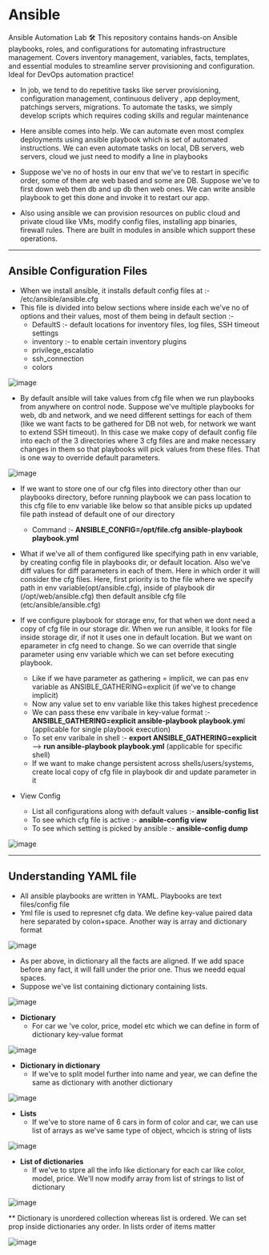# Ansible

Ansible Automation Lab 🛠️
This repository contains hands-on Ansible playbooks, roles, and configurations for automating infrastructure management. Covers inventory management, variables, facts, templates, and essential modules to streamline server provisioning and configuration. Ideal for DevOps automation practice!


- In job, we tend to do repetitive tasks like server provisioning, configuration management, continuous delivery , app deployment, patchings servers, migrations. To automate the tasks, we simply develop scripts which requires coding skills and regular maintenance
- Here ansible comes into help. We can automate even most complex deployments using ansible playbook which is set of automated instructions. We can even automate tasks on local, DB servers, web servers, cloud we just need to modify a line in playbooks

- Suppose we've no of hosts in our env that we've to restart in specific order, some of them are web based and some are DB. Suppose we've to first down web then db and up db then web ones. We can write ansible playbook to get this done and invoke it to restart our app.
- Also using ansible we can provision resources on public cloud and private cloud like VMs, modify config files, installing app binaries, firewall rules. There are built in modules in ansible which support these operations.

------------------------------------------------------------------------------------------------------------------------------------------------------------------------------------------------------------------------------------

Ansible Configuration Files
-
- When we install ansible, it installs default config files at :- /etc/ansible/ansible.cfg
- This file is divided into below sections where inside each we've no of options and their values, most of them being in default section :-
  - DefaultS :- default locations for inventory files, log files, SSH timeout settings
  - inventory :- to enable certain inventory plugins
  - privilege_escalatio
  - ssh_connection
  - colors
 
![image](https://github.com/user-attachments/assets/4ffd42e9-32e1-4e39-953a-657e0b92b6da)

- By default ansible will take values from cfg file when we run playbooks from anywhere on control node. Suppose we've multiple playbooks for web, db and network, and we need different settings for each of them (like we want facts to be gathered for DB not web, for network we want to extend SSH timeout). In this case we make copy of default config file into each of the 3 directories where 3 cfg files are and make necessary changes in them so that playbooks will pick values from these files. That is one way to override default parameters.

![image](https://github.com/user-attachments/assets/d63d759c-8cdd-44a1-b23f-59308a02dfa5)

- If we want to store one of our cfg files into directory other than our playbooks directory, before running playbook we can pass location to this cfg file to env variable like below so that ansible picks up updated file path instead of default one of our directory
  - Command :- **ANSIBLE_CONFIG=/opt/file.cfg ansible-playbook playbook.yml**
 
- What if we've all of them configured like specifying path in env variable, by creating config file in playbooks dir, or default location. Also we've diff values for diff parameters in each of them. Here in  which order it will consider the cfg files. Here, first priority is to the file where we specify path in env variable(opt/ansible.cfg), inside of playbook dir (/opt/web/ansible.cfg) then default ansible cfg file (etc/ansible/ansible.cfg)

- If we configure playbook for storage env, for that when we dont need a copy of cfg file in our storage dir. When we run ansible, it looks for file inside storage dir, if not it uses one in default location. But we want on eparameter in cfg need to change. So we can override that single parameter using env variable which we can set before executing playbook.
  - Like if we have parameter as       gathering = implicit, we can pas env variable as ANSIBLE_GATHERING=explicit   (if we've to change implicit)
  - Now any value set to env variable like this takes highest precedence
  - We can pass these env varibale in key-value format :-   **ANSIBLE_GATHERING=explicit ansible-playbook playbook.ym**l    (applicable for single playbook execution)
  - To set env varibale in shell :- **export ANSIBLE_GATHERING=explicit** --> **run ansible-playbook playbook.yml**         (applicable for specific shell)
  - If we want to make change persistent across shells/users/systems, create local copy of cfg file in playbook dir and update parameter in it
 
- View Config
  -  List all configurations along with default values :- **ansible-config list** 
  - To see which cfg file is active :- **ansible-config view**
  - To see which setting is picked by ansible :- **ansible-config dump**
 
![image](https://github.com/user-attachments/assets/ccef1b74-81d0-4b29-8615-cbd1da56c057)

------------------------------------------------------------------------------------------------------------------------------------------------------------------------------------------------------------------------------------

Understanding YAML file
-
- All ansible playbooks are written in YAML. Playbooks are text files/config file
- Yml file is used to represnet cfg data. We define key-value paired data here separated by colon+space. Another way is array and dictionary format

![image](https://github.com/user-attachments/assets/bfeb4147-4035-4f57-a2cf-203b6a7e3a7a)

- As per above, in dictionary all the facts are aligned. If we add space before any fact, it will falll under the prior one. Thus we needd equal spaces.
- Suppose we've list containing dictionary containing lists.

![image](https://github.com/user-attachments/assets/b480e7f4-52be-453e-9d99-ca4e00ae0870)

- **Dictionary**
  - For car we 've color, price, model etc which we can define in form of dictionary key-value format

![image](https://github.com/user-attachments/assets/25957311-5ace-4c39-b05a-f2735edfcb4f)

- **Dictionary in dictionary**
  - If we've to split model further into name and year, we can define the same as dictionary with another dictionary
 
![image](https://github.com/user-attachments/assets/72bb951b-9764-49c7-8f95-d07a6c4734b2)

- **Lists**
  - If we've to store name of 6 cars in form of color and car, we can use list of arrays as we've same type of object, whcich is string of lists

![image](https://github.com/user-attachments/assets/b402afde-2e33-4e6f-b093-550d17725a41)

- **List of dictionaries**
  - If we've to stpre all the info like dictionary for each car like color, model, price. We'll now modify array from list of strings to list of dictionary 

![image](https://github.com/user-attachments/assets/29515712-96ae-4229-b7fa-5b9835532ab3)


** Dictionary is unordered collection whereas list is ordered. We can set prop inside dictionaries any order. In lists order of items matter

![image](https://github.com/user-attachments/assets/a36b08c5-8d7b-4739-84c9-8a3de6b7ad04)
